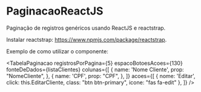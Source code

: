 # PaginacaoReactJS
Paginação de registros genéricos usando ReactJS e reactstrap.

Instalar reactstrap: https://www.npmjs.com/package/reactstrap.

Exemplo de como utilizar o componente: 

 <TabelaPaginacao
    registrosPorPagina={5}
    espacoBotoesAcoes={130}
    fonteDeDados={listaClientes}
    colunas={[
        {
            name: 'Nome Cliente',
            prop: "NomeCliente",
        },
        {
            name: 'CPF',
            prop: "CPF",
        },
    ]}
    acoes={[
        { nome: 'Editar', click: this.EditarCliente, class: "btn btn-primary", icone: "fas fa-edit" },
    ]}
/>

